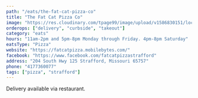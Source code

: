 ```yaml
---
path: "/eats/the-fat-cat-pizza-co"
title: "The Fat Cat Pizza Co"
image: "https://res.cloudinary.com/tpage99/image/upload/v1586830151/local417eats/local417eatslogo.png"
orderops: ["delivery", "curbside", "takeout"]
category: "eats"
hours: "11am-2pm and 5pm-8pm Monday through Friday. 4pm-8pm Saturday"
eatsType: "Pizza"
website: "https://fatcatpizza.mobilebytes.com/"
facebook: "https://www.facebook.com/fatcatpizzastrafford"
address: "204 South Hwy 125 Strafford, Missouri 65757"
phone: "4177360077"
tags: ["pizza", "strafford"]
---
```


Delivery available via restaurant.